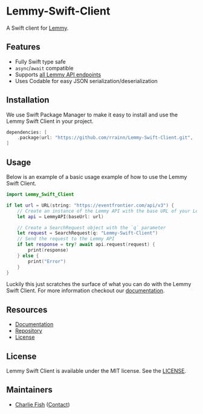 # Lemmy-Swift-Client

A Swift client for [Lemmy](https://join-lemmy.org).

## Features

- Fully Swift type safe
- `async`/`await` compatible
- Supports [all Lemmy API endpoints](https://join-lemmy.org/api/classes/LemmyHttp.html)
- Uses Codable for easy JSON serialization/deserialization

## Installation

We use Swift Package Manager to make it easy to install and use the Lemmy Swift Client in your project.

```swift
dependencies: [
	.package(url: "https://github.com/rrainn/Lemmy-Swift-Client.git", .upToNextMajor(from: "1.0.0"))
]
```

## Usage

Below is an example of a basic usage example of how to use the Lemmy Swift Client.

```swift
import Lemmy_Swift_Client

if let url = URL(string: "https://eventfrontier.com/api/v3") {
	// Create an instance of the Lemmy API with the base URL of your Lemmy instance
	let api = LemmyAPI(baseUrl: url)

	// Create a SearchRequest object with the `q` parameter
	let request = SearchRequest(q: "Lemmy-Swift-Client")
	// Send the request to the Lemmy API
	if let response = try? await api.request(request) {
		print(response)
	} else {
		print("Error")
	}
}
```

Luckily this just scratches the surface of what you can do with the Lemmy Swift Client. For more information checkout our [documentation](https://rrainn.github.io/Lemmy-Swift-Client/documentation/lemmy_swift_client/).

## Resources

- [Documentation](https://rrainn.github.io/Lemmy-Swift-Client/documentation/lemmy_swift_client/)
- [Repository](https://github.com/rrainn/Lemmy-Swift-Client)
- [License](https://github.com/rrainn/Lemmy-Swift-Client/blob/main/LICENSE)

## License

Lemmy Swift Client is available under the MIT license. See the [LICENSE](https://github.com/rrainn/Lemmy-Swift-Client/blob/main/LICENSE).

## Maintainers

- [Charlie Fish](https://charlie.fish) ([Contact](https://charlie.fish/contact))

